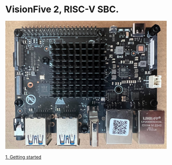 # VisionFive 2, RISC-V SBC.

![](./1_getting_started/img/pcb_top.jpg)


[1. Getting started](https://github.com/perehinik/vision_five_2_notes/tree/main/1_getting_started)
